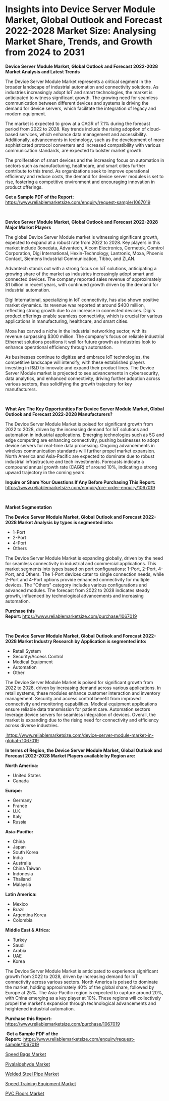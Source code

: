 <p><h1>Insights into Device Server Module Market, Global Outlook and Forecast 2022-2028 Market Size: Analysing Market Share, Trends, and Growth from 2024 to 2031</h1></p><p><strong>Device Server Module Market, Global Outlook and Forecast 2022-2028 Market Analysis and Latest Trends</strong></p>
<p><p>The Device Server Module Market represents a critical segment in the broader landscape of industrial automation and connectivity solutions. As industries increasingly adopt IoT and smart technologies, the market is anticipated to witness significant growth. The growing need for seamless communication between different devices and systems is driving the demand for device servers, which facilitate the integration of legacy and modern equipment.</p><p>The market is expected to grow at a CAGR of 7.1% during the forecast period from 2022 to 2028. Key trends include the rising adoption of cloud-based services, which enhance data management and accessibility. Additionally, advancements in technology, such as the development of more sophisticated protocol converters and increased compatibility with various communication standards, are expected to bolster market growth.</p><p>The proliferation of smart devices and the increasing focus on automation in sectors such as manufacturing, healthcare, and smart cities further contribute to this trend. As organizations seek to improve operational efficiency and reduce costs, the demand for device server modules is set to rise, fostering a competitive environment and encouraging innovation in product offerings.</p></p>
<p><strong>Get a Sample PDF of the Report:&nbsp;</strong> <a href="https://www.reliablemarketsize.com/enquiry/request-sample/1067019">https://www.reliablemarketsize.com/enquiry/request-sample/1067019</a></p>
<p>&nbsp;</p>
<p><strong>Device Server Module Market, Global Outlook and Forecast 2022-2028 Major Market Players</strong></p>
<p><p>The global Device Server Module market is witnessing significant growth, expected to expand at a robust rate from 2022 to 2028. Key players in this market include 3onedata, Advantech, Alcom Electronics, Cermetek, Comtrol Corporation, Digi International, Hexin-Technology, Lantronix, Moxa, Phoenix Contact, Siemens Industrial Communication, Tibbo, and ZLAN. </p><p>Advantech stands out with a strong focus on IoT solutions, anticipating a growing share of the market as industries increasingly adopt smart and connected devices. The company reported sales revenue of approximately $1 billion in recent years, with continued growth driven by the demand for industrial automation.</p><p>Digi International, specializing in IoT connectivity, has also shown positive market dynamics. Its revenue was reported at around $400 million, reflecting strong growth due to an increase in connected devices. Digi's product offerings enable seamless connectivity, which is crucial for various applications in manufacturing, healthcare, and smart cities.</p><p>Moxa has carved a niche in the industrial networking sector, with its revenue surpassing $300 million. The company's focus on reliable industrial Ethernet solutions positions it well for future growth as industries look to enhance operational efficiency through automation.</p><p>As businesses continue to digitize and embrace IoT technologies, the competitive landscape will intensify, with these established players investing in R&D to innovate and expand their product lines. The Device Server Module market is projected to see advancements in cybersecurity, data analytics, and enhanced connectivity, driving further adoption across various sectors, thus solidifying the growth trajectory for key manufacturers.</p></p>
<p>&nbsp;</p>
<p><strong>What Are The Key Opportunities For Device Server Module Market, Global Outlook and Forecast 2022-2028 Manufacturers?</strong></p>
<p><p>The Device Server Module Market is poised for significant growth from 2022 to 2028, driven by the increasing demand for IoT solutions and automation in industrial applications. Emerging technologies such as 5G and edge computing are enhancing connectivity, pushing businesses to adopt device servers for real-time data processing. Ongoing advancements in wireless communication standards will further propel market expansion. North America and Asia-Pacific are expected to dominate due to robust industrial infrastructure and tech investments. Forecasts indicate a compound annual growth rate (CAGR) of around 10%, indicating a strong upward trajectory in the coming years.</p></p>
<p><strong>Inquire or Share Your Questions If Any Before Purchasing This Report:</strong> <a href="https://www.reliablemarketsize.com/enquiry/pre-order-enquiry/1067019">https://www.reliablemarketsize.com/enquiry/pre-order-enquiry/1067019</a></p>
<p>&nbsp;</p>
<p><strong>Market Segmentation</strong></p>
<p><strong>The Device Server Module Market, Global Outlook and Forecast 2022-2028 Market Analysis by types is segmented into:</strong></p>
<p><ul><li>1-Port</li><li>2-Port</li><li>4-Port</li><li>Others</li></ul></p>
<p><p>The Device Server Module Market is expanding globally, driven by the need for seamless connectivity in industrial and commercial applications. This market segments into types based on port configurations: 1-Port, 2-Port, 4-Port, and Others. The 1-Port devices cater to single connection needs, while 2-Port and 4-Port options provide enhanced connectivity for multiple devices. The "Others" category includes various configurations and advanced modules. The forecast from 2022 to 2028 indicates steady growth, influenced by technological advancements and increasing automation.</p></p>
<p><strong>Purchase this Report:&nbsp;</strong><a href="https://www.reliablemarketsize.com/purchase/1067019">https://www.reliablemarketsize.com/purchase/1067019</a></p>
<p>&nbsp;</p>
<p><strong>The Device Server Module Market, Global Outlook and Forecast 2022-2028 Market Industry Research by Application is segmented into:</strong></p>
<p><ul><li>Retail System</li><li>Security/Access Control</li><li>Medical Equipment</li><li>Automation</li><li>Other</li></ul></p>
<p><p>The Device Server Module Market is poised for significant growth from 2022 to 2028, driven by increasing demand across various applications. In retail systems, these modules enhance customer interaction and inventory management. Security and access control benefit from improved connectivity and monitoring capabilities. Medical equipment applications ensure reliable data transmission for patient care. Automation sectors leverage device servers for seamless integration of devices. Overall, the market is expanding due to the rising need for connectivity and efficiency across diverse industries.</p></p>
<p><a href="https://www.reliablemarketsize.com/device-server-module-market-in-global-r1067019">&nbsp;https://www.reliablemarketsize.com/device-server-module-market-in-global-r1067019</a></p>
<p><strong>In terms of Region, the Device Server Module Market, Global Outlook and Forecast 2022-2028 Market Players available by Region are:</strong></p>
<p>
    <p> <strong> North America: </strong>
        <ul>
            <li>United States</li>
            <li>Canada</li>
        </ul>
        </p> 
    <p> <strong> Europe: </strong>
        <ul>
            <li>Germany</li>
            <li>France</li>
            <li>U.K.</li>
            <li>Italy</li>
            <li>Russia</li>
        </ul>
        </p> 
    <p> <strong> Asia-Pacific: </strong>
        <ul>
            <li>China</li>
            <li>Japan</li>
            <li>South Korea</li>
            <li>India</li>
            <li>Australia</li>
            <li>China Taiwan</li>
            <li>Indonesia</li>
            <li>Thailand</li>
            <li>Malaysia</li>
        </ul>
        </p> 
    <p> <strong> Latin America: </strong>
        <ul>
            <li>Mexico</li>
            <li>Brazil</li>
            <li>Argentina Korea</li>
            <li>Colombia</li>
        </ul>
        </p> 
    <p> <strong> Middle East & Africa: </strong>
        <ul>
            <li>Turkey</li>
            <li>Saudi</li>
            <li>Arabia</li>
            <li>UAE</li>
            <li>Korea</li>
        </ul>
    </p>
    </p>
<p><p>The Device Server Module Market is anticipated to experience significant growth from 2022 to 2028, driven by increasing demand for IoT connectivity across various sectors. North America is poised to dominate the market, holding approximately 40% of the global share, followed by Europe at 25%. The Asia-Pacific region is expected to capture around 20%, with China emerging as a key player at 10%. These regions will collectively propel the market's expansion through technological advancements and heightened industrial automation.</p></p>
<p><strong>Purchase this Report: </strong><a href="https://www.reliablemarketsize.com/purchase/1067019">https://www.reliablemarketsize.com/purchase/1067019</a></p>
<p>&nbsp;<strong>Get a Sample PDF of the Report:&nbsp;&nbsp;</strong><a href="https://www.reliablemarketsize.com/enquiry/request-sample/1067019">https://www.reliablemarketsize.com/enquiry/request-sample/1067019</a></p>
<p><strong></strong></p>
<p><p><a href="https://medium.com/@roberthamilton727/the-speed-bags-market-insights-report-offers-an-in-depth-and-thorough-analysis-of-the-market-6d5ef6ea2694">Speed Bags Market</a></p><p><a href="https://www.linkedin.com/pulse/mapping-pivalaldehyde-market-trends-challenges-breakthroughs-0e9be?trackingId=BGCQZYCzQUi250xF29WR9A%3D%3D">Pivalaldehyde Market</a></p><p><a href="https://www.linkedin.com/pulse/welded-steel-pipe-market-trends-focusing-insight-forecast-ly7ie?trackingId=2BE20DQ6TNWWMTuPICgj2A%3D%3D">Welded Steel Pipe Market</a></p><p><a href="https://medium.com/@roberthamilton727/the-global-speed-training-equipment-market-is-a-dynamic-and-growing-industry-2013ed16439b">Speed Training Equipment Market</a></p><p><a href="https://issuu.com/reportprime-2/docs/pvc-floors-market-size-2030.pptx_b312f9d5081b33">PVC Floors Market</a></p></p>